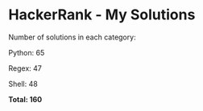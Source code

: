 # HackerRank - My Solutions

Number of solutions in each category:

Python: 65

Regex: 47

Shell: 48

**Total: 160**

